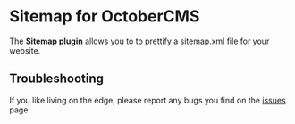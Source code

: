 # Sitemap for OctoberCMS

The **Sitemap plugin** allows you to to prettify a sitemap.xml file for your website.

## Troubleshooting

If you like living on the edge, please report any bugs you find on the
[issues](https://bitbucket.org/sozonovalexey/oc-sitemap-plugin/issues) page.
